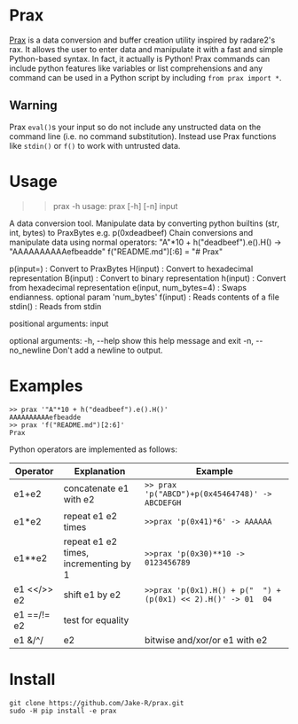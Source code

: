 # Prax
[Prax](http://www.imdb.com/character/ch0566106/) is a data conversion and buffer creation utility inspired by radare2's rax. It allows the user to enter data and manipulate it with a fast and simple Python-based syntax. In fact, it actually is Python! Prax commands can include python features like variables or list comprehensions and any command can be used in a Python script by including `from prax import *`.

## Warning
Prax `eval()`s your input so do not include any unstructed data on the command line (i.e. no command substitution). Instead use Prax functions like `stdin()` or `f()` to work with untrusted data.

# Usage
>> prax -h
usage: prax [-h] [-n] input

A data conversion tool.
Manipulate data by converting python builtins (str, int, bytes) to PraxBytes e.g. p(0xdeadbeef)
Chain conversions and manipulate data using normal operators:
    "A"*10 + h("deadbeef").e().H() -> "AAAAAAAAAAefbeadde"
    f("README.md")[:6] = "# Prax"
    
p(input=)                :  Convert to PraxBytes
H(input)                 :  Convert to hexadecimal representation
B(input)                 :  Convert to binary representation
h(input)                 :  Convert from hexadecimal representation
e(input, num_bytes=4)    :  Swaps endianness. optional param 'num_bytes'
f(input)                 :  Reads contents of a file
stdin()                  :  Reads from stdin

positional arguments:
  input

optional arguments:
  -h, --help        show this help message and exit
  -n, --no_newline  Don't add a newline to output.

# Examples
~~~~
>> prax '"A"*10 + h("deadbeef").e().H()'
AAAAAAAAAAefbeadde
>> prax 'f("README.md")[2:6]'
Prax
~~~~
Python operators are implemented as follows:

Operator | Explanation | Example
--- | --- | ---
e1+e2 | concatenate e1 with e2 | `>> prax 'p("ABCD")+p(0x45464748)' -> ABCDEFGH`
e1\*e2 |repeat e1 e2 times | `>>prax 'p(0x41)*6' -> AAAAAA`
e1\**e2 | repeat e1 e2 times, incrementing by 1 | `>>prax 'p(0x30)**10 -> 0123456789`
e1 <</>> e2 | shift e1 by e2 | `>>prax 'p(0x1).H() + p("  ") + (p(0x1) << 2).H()' -> 01  04`
e1 ==/!= e2 | test for equality | 
e1 &/^/| e2 | bitwise and/xor/or e1 with e2 | 

# Install
~~~~
git clone https://github.com/Jake-R/prax.git
sudo -H pip install -e prax
~~~~

